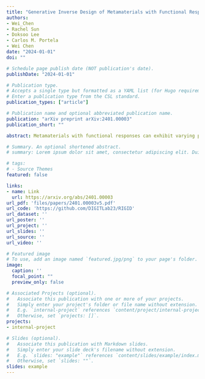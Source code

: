 ```yaml
---
title: "Generative Inverse Design of Metamaterials with Functional Responses by Interpretable Learning"
authors:
- Wei_Chen
- Rachel Sun
- Doksoo Lee
- Carlos M. Portela
- Wei Chen
date: "2024-01-01"
doi: ""

# Schedule page publish date (NOT publication's date).
publishDate: "2024-01-01"

# Publication type.
# Accepts a single type but formatted as a YAML list (for Hugo requirements).
# Enter a publication type from the CSL standard.
publication_types: ["article"]

# Publication name and optional abbreviated publication name.
publication: "arXiv preprint arXiv:2401.00003"
publication_short: ""

abstract: Metamaterials with functional responses can exhibit varying properties under different conditions (e.g., wave-based responses or deformation-induced property variation). This work addresses the rapid inverse design of such metamaterials to meet target qualitative functional behaviors, a challenge due to its intractability and non-unique solutions. Unlike data-intensive and non-interpretable deep-learning-based methods, we propose the Random-forest-based Interpretable Generative Inverse Design (RIGID), a single-shot inverse design method for fast generation of metamaterial designs with on-demand functional behaviors. RIGID leverages the interpretability of a random forest-based "design→response" forward model, eliminating the need for a more complex "response→design" inverse model. Based on the likelihood of target satisfaction derived from the trained random forest, one can sample a desired number of design solutions using Markov chain Monte Carlo methods. We validate RIGID on acoustic and optical metamaterial design problems, each with fewer than 250 training samples. Compared to the genetic algorithm-based design generation approach, RIGID generates satisfactory solutions that cover a broader range of the design space, allowing for better consideration of additional figures of merit beyond target satisfaction. This work offers a new perspective on solving on-demand inverse design problems, showcasing the potential for incorporating interpretable machine learning into generative design under small data constraints.

# Summary. An optional shortened abstract.
# summary: Lorem ipsum dolor sit amet, consectetur adipiscing elit. Duis posuere tellus ac convallis placerat. Proin tincidunt magna sed ex sollicitudin condimentum.

# tags:
# - Source Themes
featured: false

links:
- name: Link
  url: https://arxiv.org/abs/2401.00003
url_pdf: 'files/papers/2401.00003v5.pdf'
url_code: 'https://github.com/DIGITLab23/RIGID'
url_dataset: ''
url_poster: ''
url_project: ''
url_slides: ''
url_source: ''
url_video: ''

# Featured image
# To use, add an image named `featured.jpg/png` to your page's folder. 
image:
  caption: ''
  focal_point: ""
  preview_only: false

# Associated Projects (optional).
#   Associate this publication with one or more of your projects.
#   Simply enter your project's folder or file name without extension.
#   E.g. `internal-project` references `content/project/internal-project/index.md`.
#   Otherwise, set `projects: []`.
projects:
- internal-project

# Slides (optional).
#   Associate this publication with Markdown slides.
#   Simply enter your slide deck's filename without extension.
#   E.g. `slides: "example"` references `content/slides/example/index.md`.
#   Otherwise, set `slides: ""`.
slides: example
---
```


